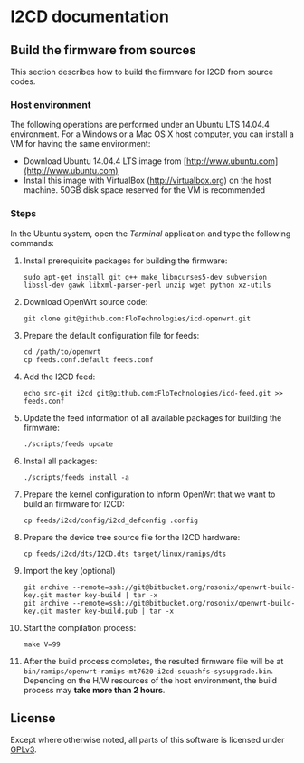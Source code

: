 # I2CD documentation


## Build the firmware from sources

This section describes how to build the firmware for I2CD from source codes.


### Host environment

The following operations are performed under an Ubuntu LTS 14.04.4 environment. For a Windows or a Mac OS X host computer, you can install a VM for having the same environment:
* Download Ubuntu 14.04.4 LTS image from [http://www.ubuntu.com](http://www.ubuntu.com)
* Install this image with VirtualBox (http://virtualbox.org) on the host machine. 50GB disk space reserved for the VM is recommended


### Steps

In the Ubuntu system, open the *Terminal* application and type the following commands:

1. Install prerequisite packages for building the firmware:

    ```
    sudo apt-get install git g++ make libncurses5-dev subversion libssl-dev gawk libxml-parser-perl unzip wget python xz-utils
    ```

2. Download OpenWrt source code:

    ```
    git clone git@github.com:FloTechnologies/icd-openwrt.git
    ```

3. Prepare the default configuration file for feeds:

    ```
    cd /path/to/openwrt
    cp feeds.conf.default feeds.conf
    ```

4. Add the I2CD feed:

    ```
    echo src-git i2cd git@github.com:FloTechnologies/icd-feed.git >> feeds.conf
    ```

5. Update the feed information of all available packages for building the firmware:

    ```
    ./scripts/feeds update
    ```

6. Install all packages:

    ```
    ./scripts/feeds install -a
    ```

7. Prepare the kernel configuration to inform OpenWrt that we want to build an firmware for I2CD:

    ```
    cp feeds/i2cd/config/i2cd_defconfig .config
    ```

8. Prepare the device tree source file for the I2CD hardware:

    ```
    cp feeds/i2cd/dts/I2CD.dts target/linux/ramips/dts
    ```

9. Import the key (optional)

    ```
    git archive --remote=ssh://git@bitbucket.org/rosonix/openwrt-build-key.git master key-build | tar -x
    git archive --remote=ssh://git@bitbucket.org/rosonix/openwrt-build-key.git master key-build.pub | tar -x
    ```

10. Start the compilation process:

    ```
    make V=99
    ```

11. After the build process completes, the resulted firmware file will be at `bin/ramips/openwrt-ramips-mt7620-i2cd-squashfs-sysupgrade.bin`. Depending on the H/W resources of the host environment, the build process may **take more than 2 hours**.


## License

Except where otherwise noted, all parts of this software is licensed under [GPLv3](https://www.gnu.org/licenses/gpl-3.0.en.html).
